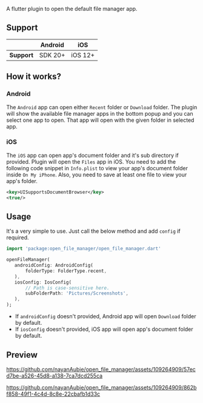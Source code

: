 A flutter plugin to open the default file manager app.

## Support
|             | Android | iOS     |
|-------------|---------|---------|
| **Support** | SDK 20+ | iOS 12+ |

## How it works?

### Android
The `Android` app can open either `Recent` folder or `Download` folder.
The plugin will show the available file manager apps in the bottom popup and you can select one app to open.
That app will open with the given folder in selected app.

### iOS
The `iOS` app can open app's document folder and it's sub directory if provided.
Plugin will open the `Files` app in iOS. You need to add the following code snippet in `Info.plist` to view your app's document folder inside `On My iPhone`.
Also, you need to save at least one file to view your app's folder.

```xml
<key>UISupportsDocumentBrowser</key>  
<true/>
```
  
## Usage

It's a very simple to use. Just call the below method and add `config` if required.
 
 ```dart
 import 'package:open_file_manager/open_file_manager.dart'

openFileManager(
    androidConfig: AndroidConfig(
        folderType: FolderType.recent,
    ),
    iosConfig: IosConfig(
        // Path is case-sensitive here.
        subFolderPath: 'Pictures/Screenshots',
    ),
);
 ```

 - If `androidConfig` doesn't provided, Android app will open `Download` folder by default.
 - If `iosConfig` doesn't provided, iOS app will open app's document folder by default.


## Preview

https://github.com/nayanAubie/open_file_manager/assets/109264909/57ecd7be-a526-45d8-a138-7ca7dcd255ca

https://github.com/nayanAubie/open_file_manager/assets/109264909/862bf858-49f1-4c4d-8c8e-22cbafb1d33c
